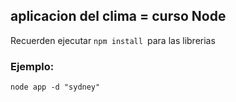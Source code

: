 ## aplicacion del clima = curso Node

Recuerden ejecutar ```npm install ```para las librerias

### Ejemplo:
```
node app -d "sydney"
```
